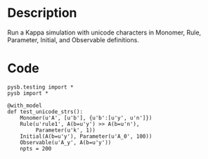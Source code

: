 # Description
Run a Kappa simulation with unicode characters in Monomer, Rule, Parameter, Initial, and Observable definitions.

# Code
```
pysb.testing import *
pysb import *

@with_model
def test_unicode_strs():
    Monomer(u'A', [u'b'], {u'b':[u'y', u'n']})
    Rule(u'rule1', A(b=u'y') >> A(b=u'n'),
         Parameter(u'k', 1))
    Initial(A(b=u'y'), Parameter(u'A_0', 100))
    Observable(u'A_y', A(b=u'y'))
    npts = 200

```
